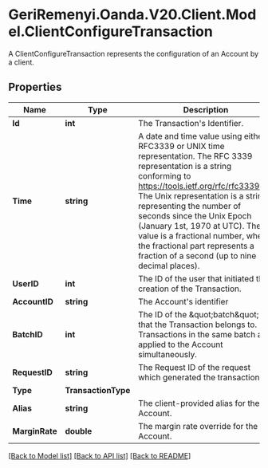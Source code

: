 # GeriRemenyi.Oanda.V20.Client.Model.ClientConfigureTransaction
A ClientConfigureTransaction represents the configuration of an Account by a client.
## Properties

Name | Type | Description | Notes
------------ | ------------- | ------------- | -------------
**Id** | **int** | The Transaction&#39;s Identifier. | [optional] 
**Time** | **string** | A date and time value using either RFC3339 or UNIX time representation. The RFC 3339 representation is a string conforming to https://tools.ietf.org/rfc/rfc3339.txt. The Unix representation is a string representing the number of seconds since the Unix Epoch (January 1st, 1970 at UTC). The value is a fractional number, where the fractional part represents a fraction of a second (up to nine decimal places). | [optional] 
**UserID** | **int** | The ID of the user that initiated the creation of the Transaction. | [optional] 
**AccountID** | **string** | The Account&#39;s identifier | [optional] 
**BatchID** | **int** | The ID of the \&quot;batch\&quot; that the Transaction belongs to. Transactions in the same batch are applied to the Account simultaneously. | [optional] 
**RequestID** | **string** | The Request ID of the request which generated the transaction. | [optional] 
**Type** | **TransactionType** |  | [optional] 
**Alias** | **string** | The client-provided alias for the Account. | [optional] 
**MarginRate** | **double** | The margin rate override for the Account. | [optional] 

[[Back to Model list]](../README.md#documentation-for-models) [[Back to API list]](../README.md#documentation-for-api-endpoints) [[Back to README]](../README.md)

